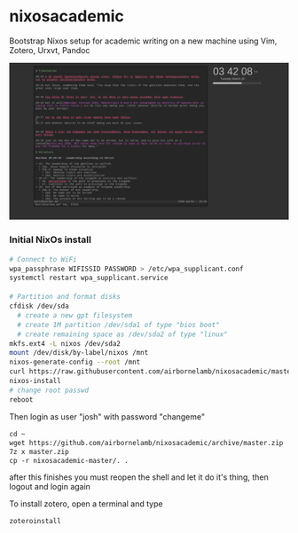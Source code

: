 # nixosacademic
Bootstrap Nixos setup for academic writing on a new machine using Vim, Zotero, Urxvt, Pandoc

![nixosacademic preview](https://raw.githubusercontent.com/airbornelamb/nixosacademic/master/preview.png)

### Initial NixOs install

```bash
# Connect to WiFi
wpa_passphrase WIFISSID PASSWORD > /etc/wpa_supplicant.conf
systemctl restart wpa_supplicant.service

# Partition and format disks
cfdisk /dev/sda
  # create a new gpt filesystem
  # create 1M partition /dev/sda1 of type "bios boot"
  # create remaining space as /dev/sda2 of type "linux"
mkfs.ext4 -L nixos /dev/sda2
mount /dev/disk/by-label/nixos /mnt
nixos-generate-config --root /mnt
curl https://raw.githubusercontent.com/airbornelamb/nixosacademic/master/configuration.nix -o /mnt/etc/nixos/configuration.nix
nixos-install
# change root passwd
reboot
```

Then login as user "josh" with password "changeme"

```
cd ~
wget https://github.com/airbornelamb/nixosacademic/archive/master.zip
7z x master.zip
cp -r nixosacademic-master/. .
```

after this finishes you must reopen the shell and let it do it's thing, then logout and login again

To install zotero, open a terminal and type
```
zoteroinstall
```
